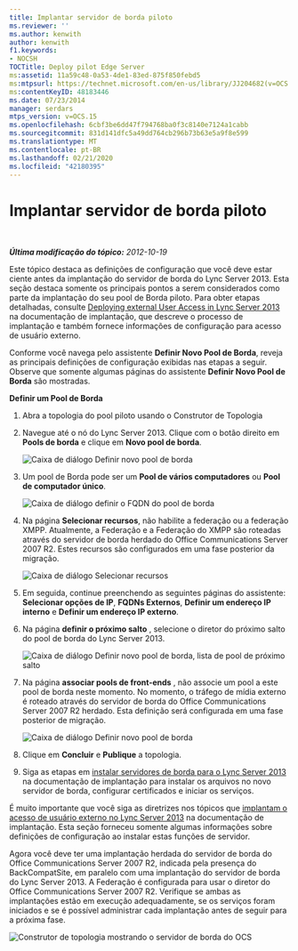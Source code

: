 ```yaml
---
title: Implantar servidor de borda piloto
ms.reviewer: ''
ms.author: kenwith
author: kenwith
f1.keywords:
- NOCSH
TOCTitle: Deploy pilot Edge Server
ms:assetid: 11a59c48-0a53-4de1-83ed-875f850febd5
ms:mtpsurl: https://technet.microsoft.com/en-us/library/JJ204682(v=OCS.15)
ms:contentKeyID: 48183446
ms.date: 07/23/2014
manager: serdars
mtps_version: v=OCS.15
ms.openlocfilehash: 6cbf3be6dd47f794768ba0f3c8140e7124a1cabb
ms.sourcegitcommit: 831d141dfc5a49dd764cb296b73b63e5a9f8e599
ms.translationtype: MT
ms.contentlocale: pt-BR
ms.lasthandoff: 02/21/2020
ms.locfileid: "42180395"
---
```

<div data-xmlns="http://www.w3.org/1999/xhtml">

<div class="topic" data-xmlns="http://www.w3.org/1999/xhtml" data-msxsl="urn:schemas-microsoft-com:xslt" data-cs="https://msdn.microsoft.com/">

<div data-asp="https://msdn2.microsoft.com/asp">

# <a name="deploy-pilot-edge-server"></a>Implantar servidor de borda piloto

</div>

<div id="mainSection">

<div id="mainBody">

<span> </span>

_**Última modificação do tópico:** 2012-10-19_

Este tópico destaca as definições de configuração que você deve estar ciente antes da implantação do servidor de borda do Lync Server 2013. Esta seção destaca somente os principais pontos a serem considerados como parte da implantação do seu pool de Borda piloto. Para obter etapas detalhadas, consulte [Deploying external User Access in Lync Server 2013](lync-server-2013-deploying-external-user-access.md) na documentação de implantação, que descreve o processo de implantação e também fornece informações de configuração para acesso de usuário externo.

Conforme você navega pelo assistente **Definir Novo Pool de Borda**, reveja as principais definições de configuração exibidas nas etapas a seguir. Observe que somente algumas páginas do assistente **Definir Novo Pool de Borda** são mostradas.

**Definir um Pool de Borda**

1.  Abra a topologia do pool piloto usando o Construtor de Topologia

2.  Navegue até o nó do Lync Server 2013. Clique com o botão direito em **Pools de borda** e clique em **Novo pool de borda**.
    
    ![Caixa de diálogo Definir novo pool de borda](images/JJ205306.a90d388c-49ff-4620-a19d-42e2f1bb559c(OCS.15).jpg "Caixa de diálogo Definir novo pool de borda")

3.  Um pool de Borda pode ser um **Pool de vários computadores** ou **Pool de computador único**.
    
    ![Caixa de diálogo definir o FQDN do pool de borda](images/JJ205306.4904fe8f-537c-4e66-a399-1bd8a316dc10(OCS.15).jpg "Caixa de diálogo definir o FQDN do pool de borda")

4.  Na página **Selecionar recursos**, não habilite a federação ou a federação XMPP. Atualmente, a Federação e a Federação do XMPP são roteadas através do servidor de borda herdado do Office Communications Server 2007 R2. Estes recursos são configurados em uma fase posterior da migração.
    
    ![Caixa de diálogo Selecionar recursos](images/JJ205306.cb0b45a4-2856-45ba-bd97-e49fafbb077e(OCS.15).jpg "Caixa de diálogo Selecionar recursos")

5.  Em seguida, continue preenchendo as seguintes páginas do assistente: **Selecionar opções de IP**, **FQDNs Externos**, **Definir um endereço IP interno** e **Definir um endereço IP externo**.

6.  Na página **definir o próximo salto** , selecione o diretor do próximo salto do pool de borda do Lync Server 2013.
    
    ![Caixa de diálogo Definir novo pool de borda, lista de pool de próximo salto](images/JJ204682.61d963d5-e0bd-4b1f-b437-e37c267347ba(OCS.15).jpg "Caixa de diálogo Definir novo pool de borda, lista de pool de próximo salto")

7.  Na página **associar pools de front-ends** , não associe um pool a este pool de borda neste momento. No momento, o tráfego de mídia externo é roteado através do servidor de borda do Office Communications Server 2007 R2 herdado. Esta definição será configurada em uma fase posterior de migração.
    
    ![Caixa de diálogo Definir novo pool de borda](images/JJ204682.bb538039-bd2a-40ed-a120-8b80bd2cefc2(OCS.15).jpg "Caixa de diálogo Definir novo pool de borda")

8.  Clique em **Concluir** e **Publique** a topologia.

9.  Siga as etapas em [instalar servidores de borda para o Lync Server 2013](lync-server-2013-install-edge-servers.md) na documentação de implantação para instalar os arquivos no novo servidor de borda, configurar certificados e iniciar os serviços.

É muito importante que você siga as diretrizes nos tópicos que [implantam o acesso de usuário externo no Lync Server 2013](lync-server-2013-deploying-external-user-access.md) na documentação de implantação. Esta seção forneceu somente algumas informações sobre definições de configuração ao instalar estas funções de servidor.

Agora você deve ter uma implantação herdada do servidor de borda do Office Communications Server 2007 R2, indicada pela presença do BackCompatSite, em paralelo com uma implantação do servidor de borda do Lync Server 2013. A Federação é configurada para usar o diretor do Office Communications Server 2007 R2. Verifique se ambas as implantações estão em execução adequadamente, se os serviços foram iniciados e se é possível administrar cada implantação antes de seguir para a próxima fase.

![Construtor de topologia mostrando o servidor de borda do OCS](images/JJ204682.171363a3-eaf0-4c94-bd41-02b1ab6fa7dc(OCS.15).jpg "Construtor de topologia mostrando o servidor de borda do OCS")

</div>

<span> </span>

</div>

</div>

</div>

